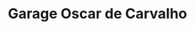 ---
title: "Garage Oscar de Carvalho"
url: /veynes/garage-oscar-de-carvalho/
shop: réparation de voitures
---